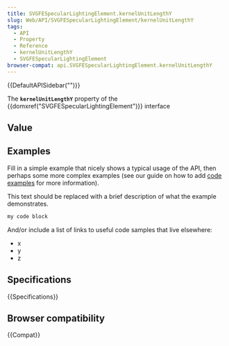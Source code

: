 ```yaml
---
title: SVGFESpecularLightingElement.kernelUnitLengthY
slug: Web/API/SVGFESpecularLightingElement/kernelUnitLengthY
tags:
  - API
  - Property
  - Reference
  - kernelUnitLengthY
  - SVGFESpecularLightingElement
browser-compat: api.SVGFESpecularLightingElement.kernelUnitLengthY
---
```

{{DefaultAPISidebar("")}}

The **`kernelUnitLengthY`** property of the {{domxref("SVGFESpecularLightingElement")}} interface 

## Value



## Examples

Fill in a simple example that nicely shows a typical usage of the API, then perhaps some more complex examples (see our guide on how to add [code examples](/en-US/docs/MDN/Contribute/Structures/Code_examples) for more information).

This text should be replaced with a brief description of what the example demonstrates.

```js
my code block
```

And/or include a list of links to useful code samples that live elsewhere:

*   x
*   y
*   z

## Specifications

{{Specifications}}

## Browser compatibility

{{Compat}}


